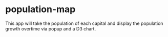 # population-map
This app will take the population of each capital and display the population growth overtime via popup and a D3 chart.
